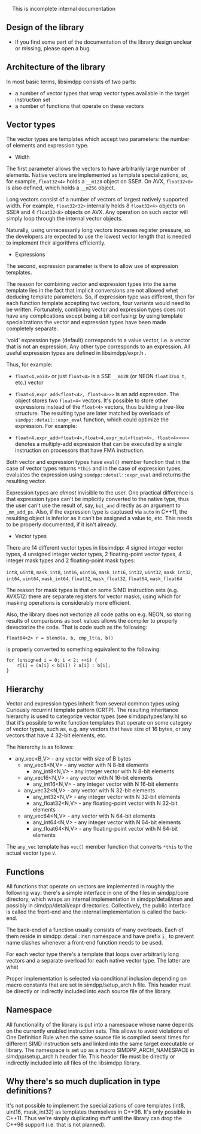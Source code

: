 
&nbsp;&nbsp;&nbsp;&nbsp;This is incomplete internal documentation

## Design of the library ##

 - If you find some part of the documentation of the library design unclear or
    missing, please open a bug.

Architecture of the library
---------------------------

In most basic terms, libsimdpp consists of two parts:

 * a number of vector types that wrap vector types available in the target
   instruction set
 * a number of functions that operate on these vectors

Vector types
------------

The vector types are templates which accept two parameters: the number of
elements and expression type.

- Width

The first parameter allows the vectors to have arbitrarily large number of
elements. Native vectors are implemented as template specializations, so, for
example, `float32<4>` holds a `__m128` object on SSE#. On AVX, `float32<8>` is
also defined, which holds a `__m256` object.

Long vectors consist of a number of vectors of largest natively supported
width. For example, `float32<32>` internally holds 8 `float32<4>` objects on
SSE# and 4 `float32<8>` objects on AVX. Any operation on such vector will
simply loop through the internal vector objects.

Naturally, using unnecessarily long vectors increases register pressure, so the
developers are expected to use the lowest vector length that is needed to
implement their algorithms efficiently.

- Expressions

The second, expression parameter is there to allow use of expression templates.

The reason for combining vector and expression types into the same template
lies in the fact that implicit conversions are not allowed whet deducing
template parameters. So, if expression type was different, then for each
function template accepting two vectors, four variants would need to be written.
Fortunately, combining vector and expression types does not have any
complications except being a bit confusing: by using template specializations
the vector and expression types have been made completely separate.

'void' expression type (default) corresponds to a value vector, i.e. a vector
that is not an expression. Any other type corresponds to an expression. All
useful expression types are defined in libsimdpp/expr.h .

Thus, for example:

* `float<4,void>` or just `float<4>` is a SSE `__m128` (or NEON `float32x4_t`,
    etc.) vector

* `float<4,expr_add<float<4>, float<4>>>` is an add expression. The object
    stores two `float<4>` vectors. It's possible to store other expressions
    instead of the `float<4>` vectors, thus building a tree-like structure.
    The resulting type are later matched by overloads of
    `simdpp::detail::expr_eval` function, which could optimize the expression.
    For example:

* `float<4,expr_add<float<4>,float<4,expr_mul<float<4>, float<4>>>>>` denotes
    a multiply-add expression that can be executed by a single instruction on
    processors that have FMA instruction.

Both vector and expression types have `eval()` member function that in the
case of vector types returns `*this` and in the case of expression types,
evaluates the expression using `simdpp::detail::expr_eval` and returns the
resulting vector.

Expression types are _almost_ invisible to the user. One practical difference
is that expression types can't be implicitly converted to the native type, thus
the user can't use the result of, say, `bit_and` directly as an argument to
`_mm_add_ps`. Also, if the expression type is captused via `auto` in C++11, the
resulting object is inferior as it can't be assigned a value to, etc. This needs
to be properly documented, if it isn't already.

- Vector types

There are 14 different vector types in libsimdpp: 4 signed integer
vector types, 4 unsigned integer vector types, 2 floating-point vector types,
4 integer mask types and 2 floating-point mask types:

`int8`, `uint8`, `mask_int8`,
`int16`, `uint16`, `mask_int16`,
`int32`, `uint32`, `mask_int32`,
`int64`, `uint64`, `mask_int64`,
`float32`, `mask_float32`, `float64`, `mask_float64`


The reason for mask types is that on some SIMD instruction sets (e.g. AVX512)
there are separate registers for vector masks, using which for masking
operations is considerably more efficient.

Also, the library does not vectorize all code paths on e.g. NEON, so storing
results of comparisons as `bool` values allows the compiler to properly
devectorize the code. That is code such as the following:

    float64<2> r = blend(a, b, cmp_lt(a, b))

is properly converted to something equivalent to the following:

    for (unsigned i = 0; i < 2; ++i) {
        r[i] = (a[i] < b[i]) ? a[i] : b[i];
    }

Hierarchy
---------

Vector and expression types inherit from several common types using Curiously
recurrint template pattern (CRTP). The resulting inheritance hierarchy is used
to categorize vector types (see simdpp/types/any.h) so that it's possible to
write function templates that operate on some category of vector types, such
as, e.g. any vectors that have size of 16 bytes, or any vectors that have 4
32-bit elements, etc.

The hierarchy is as follows:

 - any_vec<B,V> - any vector with size of B bytes
   - any_vec8<N,V> - any vector with N 8-bit elements
     - any_int8<N,V> - any integer vector with N 8-bit elements
   - any_vec16<N,V> - any vector with N 16-bit elements
     - any_int16<N,V> - any integer vector with N 16-bit elements
   - any_vec32<N,V> - any vector with N 32-bit elements
     - any_int32<N,V> - any integer vector with N 32-bit elements
     - any_float32<N,V> - any floating-point vector with N 32-bit elements
   - any_vec64<N,V> - any vector with N 64-bit elements
     - any_int64<N,V> - any integer vector with N 64-bit elements
     - any_float64<N,V> - any floating-point vector with N 64-bit elements

The `any_vec` template has `vec()` member function that converts `*this` to the
actual vector type `V`.

Functions
---------

All functions that operate on vectors are implemented in roughly the following
way: there's a simple interface in one of the files in simdpp/core directory,
which wraps an internal implementation in simdpp/detail/insn and possibly in
simdpp/detail/expr directories. Collectively, the public interface is called
the front-end and the internal implementation is called the back-end.

The back-end of a function usually consists of many overloads. Each of them
reside in simdpp::detail::insn namespace and have prefix `i_` to prevent name
clashes whenever a front-end function needs to be used.

For each vector type there's a template that loops over arbitrarily long
vectors and a separate overload for each native vector type. The latter are
what

Proper implementation is selected via conditional inclusion depending on
macro constants that are set in simdpp/setup_arch.h file. This header must be
directly or indirectly included into each source file of the library.

Namespace
---------

All functionality of the library is put into a namespace whose name depends on
the currently enabled instruction sets. This allows to avoid violations of One
Definition Rule when the same source file is compiled seeral times for different
SIMD instruction sets and linked into the same target executable or library.
The namespace is set up as a macro SIMDPP_ARCH_NAMESPACE in simdpp/setup_arch.h
header file. This header file must be directly or indirectly included into all
files of the libsimdpp library.

Why there's so much duplication in type definitions?
----------------------------------------------------

It's not possible to implement the specializations of core templates (int8,
uint16, mask_int32) as templates themselves in C++98. It's only possible in C++11.
Thus we're simply duplicating stuff until the library can drop the C++98
support (i.e. that is not planned).
